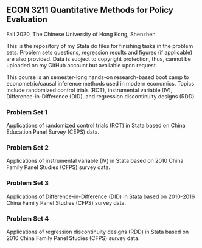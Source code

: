 ## ECON 3211 Quantitative Methods for Policy Evaluation
Fall 2020, The Chinese University of Hong Kong, Shenzhen

This is the repository of my Stata do files for finishing tasks in the problem sets. Problem sets questions, regression results and figures (if applicable) are also provided. Data is subject to copyright protection, thus, cannot be uploaded on my GitHub account but available upon request.

This course is an semester-long hands-on research-based boot camp to econometric/causal inference methods used in modern economics. Topics include randomized control trials (RCT), instrumental variable (IV), Difference-in-Difference (DID), and regression discontinuity designs (RDD).

### Problem Set 1
Applications of randomized control trials (RCT) in Stata based on China Education Panel Survey (CEPS) data.

### Problem Set 2
Applications of instrumental variable (IV) in Stata based on 2010 China Family Panel Studies (CFPS) survey data.

### Problem Set 3
Applications of Difference-in-Difference (DID) in Stata based on 2010-2016 China Family Panel Studies (CFPS) survey data.

### Problem Set 4
Applications of regression discontinuity designs (RDD) in Stata based on 2010 China Family Panel Studies (CFPS) survey data.